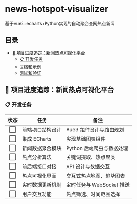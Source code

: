 # news-hotspot-visualizer

基于vue3+echarts+Python实现的自动聚合全网热点新闻

## 目录

- [🚀 项目进度追踪：新闻热点可视化平台](#项目进度追踪：新闻热点可视化平台)
    - [📋 开发任务](#开发任务)
    - [文档和示例](#文档和示例)
    - [测试和验证](#测试和验证)

## 🚀 项目进度追踪：新闻热点可视化平台

### 📋 开发任务

| 状态 | 任务 | 备注 |
|:---:|---|---|
| ⬜ | 前端项目结构设计 | Vue3 组件设计与路由规划 |
| ⬜ | 集成 ECharts | 实现基础图表组件 |
| ⬜ | 新闻数据聚合模块 | Python 后端爬虫与数据处理 |
| ⬜ | 热点分析算法 | 关键词提取、热点聚类 |
| ⬜ | 前后端接口对接 | API 设计与数据交互 |
| ⬜ | 热点可视化界面 | 交互式热点地图、趋势图表 |
| ⬜ | 实时数据更新机制 | 定时任务与 WebSocket 推送 |
| ⬜ | 用户交互功能 | 热点筛选、时间范围选择 |